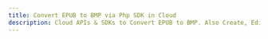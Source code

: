 ---title: Convert EPUB to BMP via Php SDK in Clouddescription: Cloud APIs & SDKs to Convert EPUB to BMP. Also Create, Edit & Render Microsoft Word & OpenOffice documents in the Cloud.---